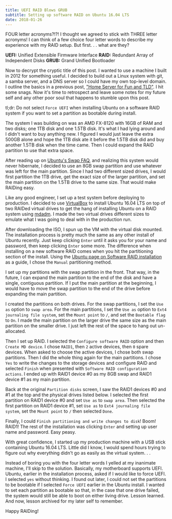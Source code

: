 ```yaml
---
title: UEFI RAID Blows GRUB
subtitle: Setting up software RAID on Ubuntu 16.04 LTS
date: 2018-01-26
---
```


FOUR letter acronyms?!?! I thought we agreed to stick with THREE letter acronyms! I can think of a few choice four letter words to describe my experience with my RAID setup. But first. . . what are they?

**UEFI:** Unified Extensible Firmware Interface
**RAID:** Redundant Array of Independent Disks
**GRUB:** Grand Unified Bootloader

Now to decrypt the cryptic title of this post. I wanted to use a machine I built in 2012 for something useful. I decided to build out a Linux system with git, a samba server, and a DNS server so I could have my own top-level domain. I outline the basics in a previous post, ["Home Server for Fun and TLD"](/2018/01/21/Home-Server-for-Fun-and-TLD). I hit some snags. Now it's time to retrospect and leave some notes for my future self and any other poor soul that happens to stumble upon this post.

tl;dr: Do not select `Force UEFI` when installing Ubuntu on a software RAID system if you want to set a partition as bootable during install.

The system I was building on was an AMD FX-8120 with 16GB of RAM and two disks; one 1TB disk and one 1.5TB disk. It's what I had lying around and I didn't want to buy anything new. I figured I would just leave the extra 500GB alone and hope the 1TB disk ate it before the 1.5TB disk did and buy another 1.5TB disk when the time came. Then I could expand the RAID partition to use that extra space.

After reading up on [Ubuntu's Swap FAQ](https://help.ubuntu.com/community/SwapFaq), and realizing this system would never hibernate, I decided to use an 8GB swap partition and use whatever was left for the main partition. Since I had two different sized drives, I would first partition the 1TB drive, get the exact size of the larger partition, and set the main partition on the 1.5TB drive to the same size. That would make RAIDing easy.

Like any good engineer, I set up a test system before deploying to production. I decided to use [VirtualBox](https://www.virtualbox.org/wiki/VirtualBox) to install Ubuntu 16.04 LTS on top of two RAIDed virtual drives to get the hang of installing Ubuntu on a RAID system using [mdadm](https://linux.die.net/man/8/mdadm). I made the two virtual drives different sizes to emulate what I was going to deal with in the production run.

After downloading the ISO, I spun up the VM with the virtual disk mounted. The installation process is pretty much the same as any other install of Ubuntu recently. Just keep clicking `Enter` until it asks you for your name and password, then keep clicking `Enter` some more. The difference when installing on a new software RAID comes when you hit the partitioning section of the install. Using the [Ubuntu page on Software RAID installation](https://help.ubuntu.com/community/Installation/SoftwareRAID) as a guide, I chose the `Manual` partitioning method.

I set up my partitions with the swap partition in the front. That way, in the future, I can expand the main partition to the end of the disk and have a single, contiguous partition. If I put the main partition at the beginning, I would have to move the swap partition to the end of the drive before expanding the main partition.

I created the partitions on both drives. For the swap partitions, I set the `Use as` option to `swap area`. For the main partitions, I set the `Use as` option to `Ext4 journaling file system`, set the `Mount point` to `/`, and set the `Bootable flag` to `On`. I made the main partition on the larger drive the same size as the main partition on the smaller drive. I just left the rest of the space to hang out un-allocated.

Then I set up RAID. I selected the `Configure software RAID` option and then `Create MD device`. I chose `RAID1`, then `2` active devices, then `0` spare devices. When asked to choose the active devices, I chose both swap partitions. Then I did the whole thing again for the main partitions. I chose `Yes` to write the changes to the storage devices and configure RAID and selected `Finish` when presented with `Software RAID configuration actions`. I ended up with RAID1 device #0 as my 8GB swap and RAID1 device #1 as my main partition.

Back at the original `Partition disks` screen, I saw the RAID1 devices #0 and #1 at the top and the physical drives listed below. I selected the first partition on RAID1 device #0 and set `Use as` to `swap area`. Then selected the first partition on RAID1 device #1, set `Use as` to `Ext4 journaling file system`, set the `Mount point` to `/` then selected `Done`.

Finally, I could `Finish partitioning and write changes to disk`! Boom! RAID1! The rest of the installation was clicking `Enter` and setting up user name and password. Easy peasy.

With great confidence, I started up my production machine with a USB stick containing Ubuntu 16.04 LTS. Little did I know, I would spend hours trying to figure out why everything didn't go as easily as the virtual system. . . 

Instead of boring you with the four letter words I yelled at my inanimate machine, I'll skip to the solution. Basically, my motherboard supports UEFI. Ubuntu, earlier in the installation process, asked if I would like to force UEFI. I selected `yes` without thinking. I found out later, I could not set the partitions to be bootable if I selected `Force UEFI` earlier in the Ubuntu install. I wanted to set each partition as bootable so that, in the case that one drive failed, the system would still be able to boot on either living drive. Lesson learned. And now, lesson archived for my later self to remember.

Happy RAIDing!
